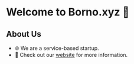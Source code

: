 # Welcome to Borno.xyz 👋

## About Us
- 🌐 We are a service-based startup.
- 💼 Check out our [website](https://www.borno.xyz) for more information.
